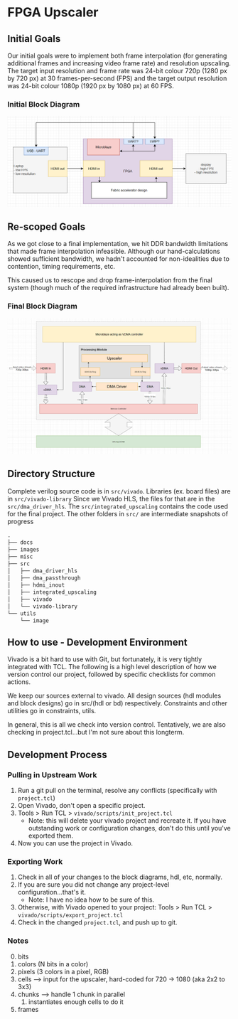 # FPGA Upscaler

## Initial Goals
Our initial goals were to implement both frame interpolation (for generating additional frames and increasing video frame rate) and resolution upscaling. The target input resolution and frame rate was 24-bit colour 720p (1280 px by 720 px) at 30 frames-per-second (FPS) and the target output resolution was 24-bit colour 1080p (1920 px by 1080 px) at 60 FPS.

### Initial Block Diagram
![high level overview](images/high_level_initial.png)

## Re-scoped Goals
As we got close to a final implementation, we hit DDR bandwidth limitations that made frame interpolation infeasible. Although our hand-calculations showed sufficient bandwidth, we hadn't accounted for non-idealities due to contention, timing requirements, etc.

This caused us to rescope and drop frame-interpolation from the final system (though much of the required infrastructure had already been built).

### Final Block Diagram
![high level overview](images/high_level_final.png)


## Directory Structure
Complete verilog source code is in `src/vivado`. Libraries (ex. board files) are in `src/vivado-library` Since we Vivado HLS, the files for that are in the `src/dma_driver_hls`. The `src/integrated_upscaling` contains the code used for the final project. The other folders in `src/` are intermediate snapshots of progress 
```
.
├── docs
├── images
├── misc
├── src
│   ├── dma_driver_hls
│   ├── dma_passthrough
│   ├── hdmi_inout
│   ├── integrated_upscaling
│   ├── vivado
│   └── vivado-library
└── utils
    └── image
```

## How to use - Development Environment
Vivado is a bit hard to use with Git, but fortunately, it is very tightly integrated with TCL. The following is a high level description of how we version control our project, followed by specific checklists for common actions.

We keep our sources external to vivado. All design sources (hdl modules and block designs) go in src/(hdl or bd) respectively. Constraints and other utilities go in constraints, utils.

In general, this is all we check into version control. Tentatively, we are also checking in project.tcl...but I'm not sure about this longterm.

## Development Process
### Pulling in Upstream Work
1. Run a git pull on the terminal, resolve any conflicts (specifically with `project.tcl`)
2. Open Vivado, don't open a specific project.
3. Tools > Run TCL > `vivado/scripts/init_project.tcl`
    - Note: this will delete your vivado project and recreate it. If you have outstanding work or configuration changes, don't do this until you've exported them.
4. Now you can use the project in Vivado.

### Exporting Work
1. Check in all of your changes to the block diagrams, hdl, etc, normally.
2. If you are sure you did not change any project-level configuration...that's it.
    - Note: I have no idea how to be sure of this.
3. Otherwise, with Vivado opened to your project: Tools > Run TCL > `vivado/scripts/export_project.tcl`
4. Check in the changed `project.tcl`, and push up to git.


### Notes
0. bits
1. colors (N bits in a color)
2. pixels (3 colors in a pixel, RGB)
3. cells --> input for the upscaler, hard-coded for 720 -> 1080 (aka 2x2 to 3x3)
4. chunks --> handle 1 chunk in parallel
    1. instantiates enough cells to do it
5. frames